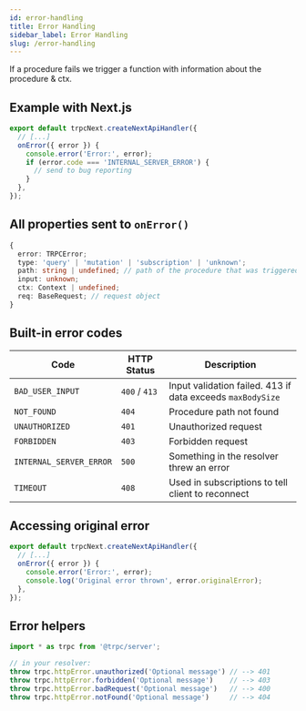 ```yaml
---
id: error-handling
title: Error Handling
sidebar_label: Error Handling
slug: /error-handling
---
```


If a procedure fails we trigger a function with information about the procedure & ctx.

## Example with Next.js

```ts
export default trpcNext.createNextApiHandler({
  // [...]
  onError({ error }) {
    console.error('Error:', error);
    if (error.code === 'INTERNAL_SERVER_ERROR') {
      // send to bug reporting
    }
  },
});
```

## All properties sent to `onError()`

```ts
{
  error: TRPCError;
  type: 'query' | 'mutation' | 'subscription' | 'unknown';
  path: string | undefined; // path of the procedure that was triggered
  input: unknown;
  ctx: Context | undefined;
  req: BaseRequest; // request object
}
```

## Built-in error codes


| Code                    | HTTP Status   | Description                                                |
| ----------------------- | ------------- | ---------------------------------------------------------- |
| `BAD_USER_INPUT`        | `400` / `413` | Input validation failed. 413 if data exceeds `maxBodySize` |
| `NOT_FOUND`             | `404`         | Procedure path not found                                   |
| `UNAUTHORIZED`          | `401`         | Unauthorized request                                       |
| `FORBIDDEN`             | `403`         | Forbidden request                                          |
| `INTERNAL_SERVER_ERROR` | `500`         | Something in the resolver threw an error                   |
| `TIMEOUT`               | `408`         | Used in subscriptions to tell client to reconnect          |


## Accessing original error

```ts
export default trpcNext.createNextApiHandler({
  // [...]
  onError({ error }) {
    console.error('Error:', error);
    console.log('Original error thrown', error.originalError);
  },
});
```


## Error helpers

```ts
import * as trpc from '@trpc/server';

// in your resolver:
throw trpc.httpError.unauthorized('Optional message') // --> 401
throw trpc.httpError.forbidden('Optional message')    // --> 403
throw trpc.httpError.badRequest('Optional message')   // --> 400
throw trpc.httpError.notFound('Optional message')     // --> 404
```
